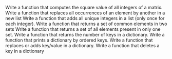 Write a function that computes the square value of all integers of a matrix.
Write a function that replaces all occurrences of an element by another in a new list
Write a function that adds all unique integers in a list (only once for each integer).
Write a function that returns a set of common elements in two sets
Write a function that returns a set of all elements present in only one set.
Write a function that returns the number of keys in a dictionary.
Write a function that prints a dictionary by ordered keys.
Write a function that replaces or adds key/value in a dictionary.
Write a function that deletes a key in a dictionary
